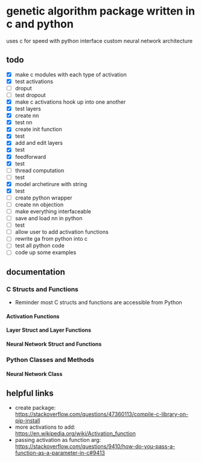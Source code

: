 # genetic algorithm package written in c and python

uses c for speed with python interface
custom neural network architecture

## todo

- [x] make c modules with each type of activation
- [x] test activations
- [ ] droput
- [ ] test dropout
- [x] make c activations hook up into one another
- [x] test layers
- [x] create nn
- [x] test nn
- [x] create init function
- [x] test
- [x] add and edit layers
- [x] test
- [x] feedforward
- [x] test
- [ ] thread computation
- [ ] test
- [x] model archetirure with string
- [x] test
- [ ] create python wrapper
- [ ] create nn objection
- [ ] make everything interfaceable
- [ ] save and load nn in python
- [ ] test
- [ ] allow user to add activation functions
- [ ] rewrite ga from python into c
- [ ] test all python code
- [ ] code up some examples

## documentation

### C Structs and Functions

- Reminder most C structs and functions are accessible from Python

#### Activation Functions

#### Layer Struct and Layer Functions

#### Neural Network Struct and Functions

### Python Classes and Methods

#### Neural Network Class

## helpful links

- create package: <https://stackoverflow.com/questions/47360113/compile-c-library-on-pip-install>
- more activations to add: <https://en.wikipedia.org/wiki/Activation_function>
- passing activation as function arg: <https://stackoverflow.com/questions/9410/how-do-you-pass-a-function-as-a-parameter-in-c#9413>
